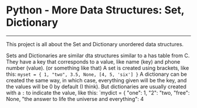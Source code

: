 # Python - More Data Structures: Set, Dictionary

---
This project is all about the Set and Dictionary unordered data structures.

Sets and Dictionaries are similar dta structures similar to a has table from C.
They have a key that corresponds to a value, like name (key) and phone number (value). (or something like that)
A set is created using brackets, like this: `myset = { 1, "two", 3.5, None, [4, 5, 'six'] }`
A dictionary can be created the same way, in which case, everything given will be the key, and the values will be 0 by default (I think).
But dictionaries are usually created with a `:` to indicate the value, like this: `mydict = { "one": 1, "2": "two, "free": None, "the answer to life the universe and everything": 4
